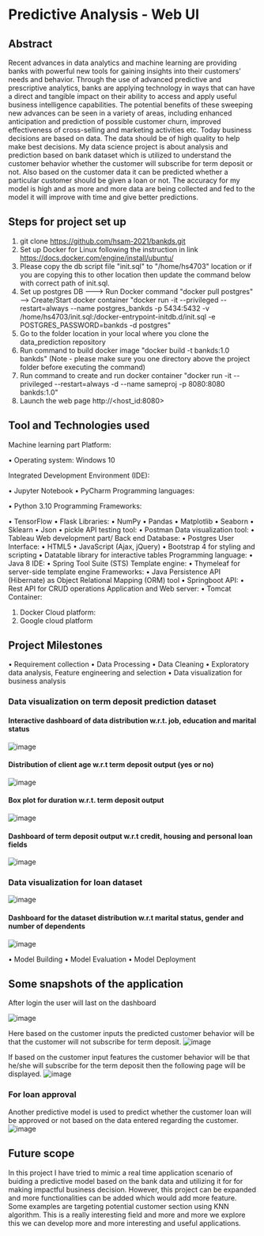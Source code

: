# Predictive Analysis - Web UI

## Abstract
Recent advances in data analytics and machine learning are providing banks with powerful new tools for gaining insights into their customers’ needs and behavior. Through the use of advanced predictive and prescriptive analytics, banks are applying technology in ways that can have a direct and tangible impact on their ability to access and apply useful business intelligence capabilities. The potential benefits of these sweeping new advances can be seen in a variety of areas, including enhanced anticipation and prediction of possible customer churn, improved effectiveness of cross-selling and marketing activities etc. Today business decisions are based on data. The data should be of high quality to help make best decisions. My data science project is about analysis and prediction based on bank dataset which is utilized to understand the customer behavior whether the customer will subscribe for term deposit or not. Also based on the customer data it can be predicted whether a particular customer should be given a loan or not. The accuracy for my model is high and as more and more data are being collected and fed to the model it will improve with time and give better predictions.

##  Steps for project set up
1. git clone https://github.com/hsam-2021/bankds.git
2. Set up Docker for Linux following the instruction in link https://docs.docker.com/engine/install/ubuntu/
3. Please copy the db script file "init.sql" to "/home/hs4703" location or if you are copying this to other location then update the command below with correct path of init.sql.
4. Set up postgres DB ---> Run Docker command "docker pull postgres" --> Create/Start docker container "docker run -it --privileged --restart=always --name postgres_bankds -p 5434:5432 -v /home/hs4703/init.sql:/docker-entrypoint-initdb.d/init.sql -e POSTGRES_PASSWORD=bankds -d postgres"
5. Go to the folder location in your local where you clone the data_prediction repository
6. Run command to build docker image "docker build -t  bankds:1.0 bankds"   (Note - please make sure you one directory above the project folder before executing the command)
7. Run command to create and run docker container "docker run -it --privileged --restart=always -d --name sameproj -p 8080:8080 bankds:1.0"
8. Launch the web page http://<host_id:8080> 

## Tool and Technologies used
Machine learning part
Platform:

  •	Operating system: Windows 10
  
Integrated Development Environment (IDE):

  •	Jupyter Notebook
  •	PyCharm
Programming languages:

  •	Python 3.10
Programming Frameworks:

  •	TensorFlow
  •	Flask
Libraries:
  •	NumPy
  •	Pandas
  •	Matplotlib
  •	Seaborn
  •	Sklearn
  •	Json
   •	pickle
API testing tool:
  •	Postman
Data visualization tool:
  •	Tableau
Web development part/ Back end
Database:
  •	Postgres
User Interface:
  •	HTML5
  •	JavaScript (Ajax, jQuery)
  •	Bootstrap 4 for styling and scripting
  •	Datatable library for interactive tables
Programming language:
  •	Java 8
IDE:
  •	Spring Tool Suite (STS)
Template engine:
  •	Thymeleaf for server-side template engine
Frameworks:
  •	Java Persistence API (Hibernate) as Object Relational Mapping (ORM) tool
  •	Springboot
API:
  •	Rest API for CRUD operations
Application and Web server:
  •	Tomcat
Container:
  1.	Docker
Cloud platform:
  2.	Google cloud platform


## Project Milestones
• Requirement collection
• Data Processing
• Data Cleaning
• Exploratory data analysis, Feature engineering and selection
• Data visualization for business analysis
  ### Data visualization on term deposit prediction dataset
  #### Interactive dashboard of data distribution w.r.t. job, education and marital status
  ![image](https://user-images.githubusercontent.com/94940146/228030562-7db5fb0a-3bf5-4d1a-bf11-5712e159249f.png)
  #### Distribution of client age w.r.t term deposit output (yes or no)
  ![image](https://user-images.githubusercontent.com/94940146/228030652-866e6a8d-8776-42a0-85ad-7461d7319a92.png)
  #### Box plot for duration w.r.t. term deposit output
  ![image](https://user-images.githubusercontent.com/94940146/228030759-290d4122-7461-4c0c-819b-90dd185fdd11.png)
  #### Dashboard of term deposit output w.r.t credit, housing and personal loan fields
  ![image](https://user-images.githubusercontent.com/94940146/228030900-1d18a021-e1df-4cd2-ab9a-857c79ce9c39.png)
  ### Data visualization for loan dataset
  ![image](https://user-images.githubusercontent.com/94940146/228031018-8f4b3819-16f6-4e78-a0e1-221e0cebb426.png)
  #### Dashboard for the dataset distribution w.r.t marital status, gender and number of dependents
  ![image](https://user-images.githubusercontent.com/94940146/228031095-79d54ce0-764d-4680-8a35-55740fb55e35.png)


• Model Building
• Model Evaluation
• Model Deployment

## Some snapshots of the application

After login the user will last on the dashboard

![image](https://user-images.githubusercontent.com/94940146/228032129-13fd36aa-40cf-4cf1-a0bf-7c7062f3b35e.png)

Here based on the customer inputs the predicted customer behavior will be that the customer will not subscribe for term deposit.
![image](https://user-images.githubusercontent.com/94940146/228032276-fee5c737-5e97-4581-8d06-d9dd2891edd4.png)

If based on the customer input features the customer behavior will be that he/she will subscribe for the term deposit then the following page will be displayed. 
![image](https://user-images.githubusercontent.com/94940146/228032338-c2331b3f-2022-4215-b450-4b714fbd878e.png)

### For loan approval

Another predictive model is used to predict whether the customer loan will be approved or not based on the data entered regarding the customer.
![image](https://user-images.githubusercontent.com/94940146/228032520-1e7573dd-9ea1-4477-8c87-a386713fa39e.png)


## Future scope

In this project I have tried to mimic a real time application scenario of buiding a predictive model based on the bank data and utilizing it for for making impactful business decision. However, this project can be expanded and more functionalities can be added which would add more feature. Some examples are targeting potential customer section using KNN algorithm. This is a really interesting field and more and more we explore this we can develop more and more interesting and useful applications.





